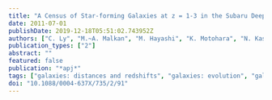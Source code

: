 ```yaml
---
title: "A Census of Star-forming Galaxies at z = 1-3 in the Subaru Deep Field"
date: 2011-07-01
publishDate: 2019-12-18T05:51:02.743952Z
authors: ["C. Ly", "M.~A. Malkan", "M. Hayashi", "K. Motohara", "N. Kashikawa", "K. Shimasaku", "T. Nagao", "C. Grady"]
publication_types: ["2"]
abstract: ""
featured: false
publication: "*apj*"
tags: ["galaxies: distances and redshifts", "galaxies: evolution", "galaxies: high-redshift", "galaxies: photometry", "infrared: galaxies", "ultraviolet: galaxies"]
doi: "10.1088/0004-637X/735/2/91"
---
```


